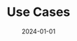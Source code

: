 ---
title: Use Cases
date: 2024-01-01
type: landing

design:
  # Default section spacing
  spacing: "6rem"

sections:
  - block: hero
    content:
      title: Our Success Stories
      text: "Real-world geospatial solutions delivering measurable impact"
    design:
      css_class: "dark"
      background:
        color: "navy"
        image:
          filename: bg-triangles.svg
          filters:
            brightness: 0.5
          size: cover
          position: center
  - block: collection
    id: use-cases
    content:
      title: Use Cases Across Sectors
      text: "17+ proven geospatial solutions for government and enterprise"
      filters:
        folders:
          - use-cases
        exclude_featured: false
      sort_by: 'Date'
      sort_ascending: false
      count: 20
    design:
      view: article-grid
      columns: 3
      fill_image: false
---